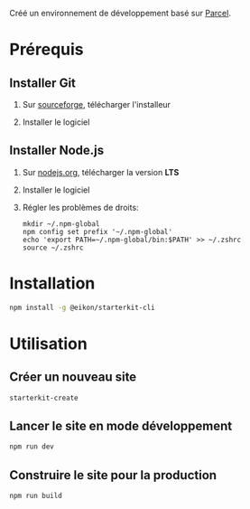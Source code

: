Créé un environnement de développement basé sur [Parcel](https://parceljs.org).

# Prérequis

## Installer Git

1. Sur [sourceforge](https://sourceforge.net/projects/git-osx-installer), télécharger l'installeur

2. Installer le logiciel

## Installer Node.js

1.  Sur [nodejs.org](https://nodejs.org), télécharger la version **LTS**

2.  Installer le logiciel

3.  Régler les problèmes de droits:

        mkdir ~/.npm-global
        npm config set prefix '~/.npm-global'
        echo 'export PATH=~/.npm-global/bin:$PATH' >> ~/.zshrc
        source ~/.zshrc

# Installation

```bash
npm install -g @eikon/starterkit-cli
```

# Utilisation

## Créer un nouveau site

```bash
starterkit-create
```

## Lancer le site en mode développement

```bash
npm run dev
```

## Construire le site pour la production

```bash
npm run build
```
